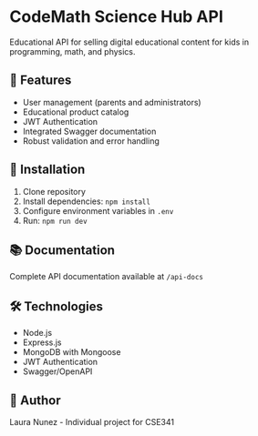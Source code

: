 # CodeMath Science Hub API

Educational API for selling digital educational content for kids in programming, math, and physics.

## 🎯 Features

- User management (parents and administrators)
- Educational product catalog
- JWT Authentication
- Integrated Swagger documentation
- Robust validation and error handling

## 🚀 Installation

1. Clone repository
2. Install dependencies: `npm install`
3. Configure environment variables in `.env`
4. Run: `npm run dev`

## 📚 Documentation

Complete API documentation available at `/api-docs`

## 🛠️ Technologies

- Node.js
- Express.js
- MongoDB with Mongoose
- JWT Authentication
- Swagger/OpenAPI

## 👤 Author

Laura Nunez - Individual project for CSE341